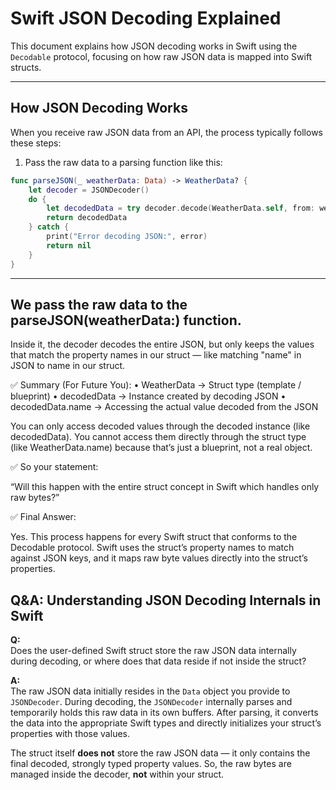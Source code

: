 # Swift JSON Decoding Explained

This document explains how JSON decoding works in Swift using the `Decodable` protocol, focusing on how raw JSON data is mapped into Swift structs.

---

## How JSON Decoding Works

When you receive raw JSON data from an API, the process typically follows these steps:

1. Pass the raw data to a parsing function like this:

```swift
func parseJSON(_ weatherData: Data) -> WeatherData? {
    let decoder = JSONDecoder()
    do {
        let decodedData = try decoder.decode(WeatherData.self, from: weatherData)
        return decodedData
    } catch {
        print("Error decoding JSON:", error)
        return nil
    }
}

```

---

## We pass the raw data to the parseJSON(weatherData:) function.
Inside it, the decoder decodes the entire JSON, but only keeps the values that match the property names in our struct — like matching "name" in JSON to name in our struct.

✅ Summary (For Future You):
    • WeatherData → Struct type (template / blueprint)
    • decodedData → Instance created by decoding JSON
    • decodedData.name → Accessing the actual value decoded from the JSON

You can only access decoded values through the decoded instance (like decodedData).
You cannot access them directly through the struct type (like WeatherData.name) because that’s just a blueprint, not a real object.

✅ So your statement:

“Will this happen with the entire struct concept in Swift which handles only raw bytes?”

✅ Final Answer:

Yes. This process happens for every Swift struct that conforms to the Decodable protocol. Swift uses the struct’s property names to match against JSON keys, and it maps raw byte values directly into the struct’s properties.


## Q&A: Understanding JSON Decoding Internals in Swift

**Q:**  
Does the user-defined Swift struct store the raw JSON data internally during decoding, or where does that data reside if not inside the struct?

**A:**  
The raw JSON data initially resides in the `Data` object you provide to `JSONDecoder`. During decoding, the `JSONDecoder` internally parses and temporarily holds this raw data in its own buffers. After parsing, it converts the data into the appropriate Swift types and directly initializes your struct’s properties with those values.

The struct itself **does not** store the raw JSON data — it only contains the final decoded, strongly typed property values. So, the raw bytes are managed inside the decoder, **not** within your struct.
